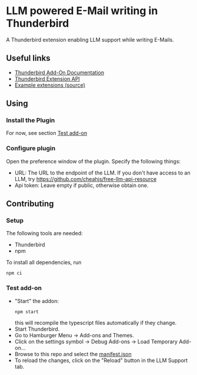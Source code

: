 # LLM powered E-Mail writing in Thunderbird

A Thunderbird extension enabling LLM support while writing E-Mails.

## Useful links

- [Thunderbird Add-On Documentation](https://developer.thunderbird.net/add-ons/about-add-ons)
- [Thunderbird Extension API](https://webextension-api.thunderbird.net/en/stable/)
- [Example extensions (source)](https://github.com/thunderbird/sample-extensions)

## Using

### Install the Plugin

For now, see section [Test add-on](#test-add-on)

### Configure plugin

Open the preference window of the plugin.
Specify the following things:

- URL: The URL to the endpoint of the LLM.
  If you don't have access to an LLM, try https://github.com/cheahjs/free-llm-api-resource
- Api token: Leave empty if public, otherwise obtain one.

## Contributing

### Setup

The following tools are needed:

- Thunderbird
- npm

To install all dependencies, run

```shell
npm ci
```

### Test add-on

<a name="test-add-on"></a>

- "Start" the addon:
  ```shell
  npm start
  ```
  this will recompile the typescript files automatically if they change.
- Start Thunderbird.
- Go to Hamburger Menu -> Add-ons and Themes.
- Click on the settings symbol -> Debug Add-ons -> Load Temporary Add-on...
- Browse to this repo and select the [manifest.json](./manifest.json)
- To reload the changes, click on the "Reload" button in the LLM Support tab.
